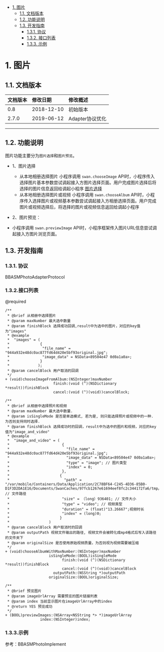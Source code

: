 <!-- TOC -->

- [1. 图片](#1-图片)
    - [1.1. 文档版本](#11-文档版本)
    - [1.2. 功能说明](#12-功能说明)
    - [1.3. 开发指南](#13-开发指南)
        - [1.3.1. 协议](#131-协议)
        - [1.3.2. 接口列表](#132-接口列表)
        - [1.3.3. 示例](#133-示例)

<!-- /TOC -->

# 1. 图片

## 1.1. 文档版本

|文档版本|修改日期|修改概述|
|:--|:--|:--|
|0.8|2018-12-10|初始版本|
|2.7.0|2019-06-12|Adapter协议优化|

--------------------------
## 1.2. 功能说明

图片功能主要分为`图片选择`和`图片预览`。

* 1、图片选择
    * 从本地相册选择图片
    小程序调用 `swan.chooseImage` API时，小程序传入选择图片基本参数尝试调起接入方图片选择页面。用户完成图片选择后将选择的图片信息返回给调起小程序
      [图片选择](https://smartprogram.baidu.com/docs/develop/api/media_image/#swan-chooseImage/)
    * 从本地相册选择图片或视频
     小程序调用 `swan.chooseAlbum` API时，小程序传入选择图片或视频基本参数尝试调起接入方相册选择页面。用户完成图片或视频选择后，将选择的图片或视频信息返回给调起小程序

* 2、图片预览：
 * 小程序调用 `swan.previewImage` API时，小程序框架传入图片URL信息尝试调起接入方图片浏览页面。

## 1.3. 开发指南


### 1.3.1. 协议
BBASMPhotoAdapterProtocol
### 1.3.2.接口列表

@required 

```
/**
 * @brief 从相册中选择图片
 * @param maxNumber 最大选中数量
 * @param finishBlock 选择成功回调,result中为选中的图片，对应的key值为"images"
 * @example
 *  "images" = (
 *              {
 *               "file_name" = "944a932e48dc0ac877fd64d420e5bf93original.jpg";
 *               "image_data" = NSData<89504e47 0d0a1a0a>;
 *              }
 *             );
 * @param cancelBlock 用户取消的回调
 */
+ (void)chooseImageFromAlbum:(NSInteger)maxNumber
                      finish:(void (^)(NSDictionary *result))finishBlock
                      cancel:(void (^)(void))cancelBlock;

/**
 * @brief 从相册中选择照片和视频
 * @param maxNumber 最大选中数量.
 * @param isSingleMode 是否是单选模式, 若为是, 则只能选择照片或视频中的一种. 为否则支持同时选择.
 * @param finishBlock 选择成功时的回调，result中为选中的图片和视频，对应的key值为"image_and_video"
 * @example
 *  "image_and_video" = (
 *                        {
 *                          "file_name" = "944a932e48dc0ac877fd64d420e5bf93original.jpg";
 *                          "image_data" = NSData<89504e47 0d0a1a0a>;
 *                          "type" = "image"; // 图片类型
 *                          "index" = 0;
 *                        },
 *                       {
 *                         "path" =           "/var/mobile/Containers/Data/Application/2C78BF64-C245-4D36-85B0-D1F3D2DA1E16/Documents/SwanCaches/97fcb1267e61694eef8fc2c344172fa6/tmp/98c4f7a8b0a87d77270cbeb07f706282.mp4"; // 文件路径
 *                        "size" = （long）936401; // 文件大小
 *                        "type" = "video"; // 视频类型
 *                        "duration" = (float)"13.26667";视频时长
 *                        "index" = (long)0;
 *                       }
 *                  )
 * @param cancelBlock 用户取消时的回调
 * @param outputPath 视频文件输出的路径, 视频文件会被转化成mp4格式后写入该路径的文件夹下
 * @param originalSize 是否使用原始视频质量，为否则视为视频需要被压缩
 */
+ (void)chooseAlbumWithMaxNumber:(NSInteger)maxNumber
                    isSingleMode:(BOOL)isSingleMode
                          finish:(void (^)(NSDictionary *result))finishBlock
                          cancel:(void (^)(void))cancelBlock
                      outputPath:(NSString *)outputPath
                    originalSize:(BOOL)originalSize;

/**
 * @brief 预览图片
 * @param imageUrlArray 需要预览的图片链接列表
 * @param index 当前显示图片在imageUrlArray中的index
 * @return YES 预览成功
 */
+ (BOOL)previewImages:(NSArray<NSString *> *)imageUrlArray
                index:(NSInteger)index;
```

### 1.3.3.示例
参考：BBASMPhotoImplement


